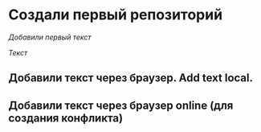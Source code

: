 # Создали первый репозиторий 

*Добавили первый текст*

*Текст*

## Добавили текст через браузер. Add text local.

## Добавили текст через браузер online (для создания конфликта)
